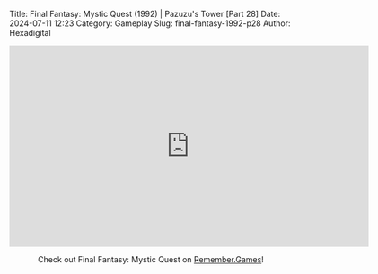 Title: Final Fantasy: Mystic Quest (1992) | Pazuzu's Tower [Part 28]
Date: 2024-07-11 12:23
Category: Gameplay
Slug: final-fantasy-1992-p28
Author: Hexadigital

<center><iframe src="https://www.youtube.com/embed/cny1T1mx5JE?feature=oembed" allow="accelerometer; autoplay; encrypted-media; gyroscope; picture-in-picture" width="640" height="360" frameborder="0"></iframe>

Check out Final Fantasy: Mystic Quest on [Remember.Games](https://remember.games/game/8116/final-fantasy-mystic-quest/)!</center>